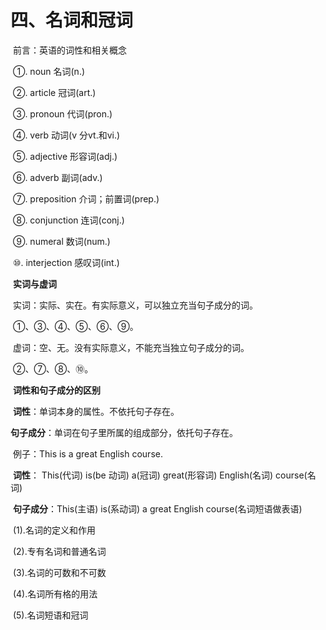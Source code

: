 # 四、名词和冠词

​	前言：英语的词性和相关概念

​			①. noun	名词(n.)

​			②. article	冠词(art.)

​			③. pronoun	代词(pron.)

​			④. verb	动词(v 分vt.和vi.)

​			⑤. adjective	形容词(adj.)

​			⑥. adverb	副词(adv.)

​			⑦. preposition	介词；前置词(prep.)

​			⑧. conjunction	连词(conj.)

​			⑨. numeral	数词(num.)

​			⑩. interjection	感叹词(int.)

​		**实词与虚词**

​			实词：实际、实在。有实际意义，可以独立充当句子成分的词。

​					①、③、④、⑤、⑥、⑨。

​			虚词：空、无。没有实际意义，不能充当独立句子成分的词。

​					②、⑦、⑧、⑩。

​			**词性和句子成分的区别**

​					**词性**：单词本身的属性。不依托句子存在。

​					**句子成分**：单词在句子里所属的组成部分，依托句子存在。

​					例子：This is a great English course.

​					**词性**： This(代词) is(be 动词) a(冠词) great(形容词) English(名词) course(名词)

​					**句子成分**：This(主语) is(系动词) a great English course(名词短语做表语)

​	(1).名词的定义和作用

​	(2).专有名词和普通名词

​	(3).名词的可数和不可数

​	(4).名词所有格的用法

​	(5).名词短语和冠词